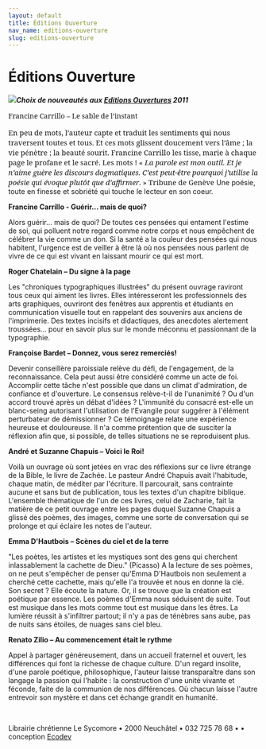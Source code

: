 ```yaml
---
layout: default
title: Éditions Ouverture
nav_name: editions-ouverture
slug: editions-ouverture
---
```



Éditions Ouverture
==================

***![](/sycomore-images/nav_bleu-1.gif)Choix de nouveautés aux [Editions Ouvertures](http://www.editionsouverture.ch/ouvrages/nouveaute.php) 2011***

<span style="font-family:&quot;Georgia&quot;,&quot;serif&quot;; mso-bidi-font-family:Arial">Francine Carrillo – Le sable de l’instant</span>

<span style="font-size:11.0pt;font-family:&quot;Georgia&quot;,&quot;serif&quot;; mso-bidi-font-family:Arial">En peu de mots, l’auteur capte et traduit les sentiments qui nous traversent toutes et tous. Et ces mots glissent doucement vers l’âme ; la vie pénètre ; la beauté sourit. Francine Carrillo les tisse, marie à chaque page le profane et le sacré.</span><span style="font-size:11.0pt;font-family:&quot;Georgia&quot;,&quot;serif&quot;; mso-bidi-font-family:Arial"> Les mots ! « *<span style="font-family:&quot;Georgia&quot;,&quot;serif&quot;; mso-bidi-font-family:Arial">La parole est mon outil. Et je n’aime guère les discours dogmatiques. C’est peut-être pourquoi j’utilise la poésie qui évoque plutôt que d’affirmer</span>*. » Tribune de Genève</span> Une poésie, toute en finesse et sobriété qui touche le lecteur en son coeur.

<span style="font-weight: bold;">Francine Carrillo - Guérir... mais de quoi?</span>

Alors guérir... mais de quoi? De toutes ces pensées qui entament l'estime de soi, qui polluent notre regard comme notre corps et nous empêchent de célébrer la vie comme un don. Si la santé a la couleur des pensées qui nous habitent, l'urgence est de veiller à être là où nos pensées nous parlent de vivre de ce qui est vivant en laissant mourir ce qui est mort.

**Roger Chatelain – Du signe à la page**

Les "chroniques typographiques illustrées" du présent ouvrage raviront tous ceux qui aiment les livres. Elles intéresseront les professionnels des arts graphiques, ouvriront des fenêtres aux apprentis et étudiants en communication visuelle tout en rappelant des souvenirs aux anciens de l'imprimerie. Des textes incisifs et didactiques, des anecdotes alertement troussées... pour en savoir plus sur le monde méconnu et passionnant de la typographie.

**Françoise Bardet – Donnez, vous serez remerciés!**

Devenir conseillère paroissiale relève du défi, de l'engagement, de la reconnaissance. Cela peut aussi être considéré comme un acte de foi. Accomplir cette tâche n'est possible que dans un climat d'admiration, de confiance et d'ouverture. Le consensus relève-t-il de l'unanimité ? Ou d'un accord trouvé après un débat d'idées ? L'immunité du consacré est-elle un blanc-seing autorisant l'utilisation de l'Evangile pour suggérer à l'élément perturbateur de démissionner ? Ce témoignage relate une expérience heureuse et douloureuse. Il n'a comme prétention que de susciter la réflexion afin que, si possible, de telles situations ne se reproduisent plus.

**André et Suzanne Chapuis – Voici le Roi!**

Voilà un ouvrage où sont jetées en vrac des réflexions sur ce livre étrange de la Bible, le livre de Zachée. Le pasteur André Chapuis avait l'habitude, chaque matin, de méditer par l'écriture. Il parcourait, sans contrainte aucune et sans but de publication, tous les textes d'un chapitre biblique. L'ensemble thématique de l'un de ces livres, celui de Zacharie, fait la matière de ce petit ouvrage entre les pages duquel Suzanne Chapuis a glissé des poèmes, des images, comme une sorte de conversation qui se prolonge et qui éclaire les notes de l'auteur.

**Emma D'Hautbois – Scènes du ciel et de la terre**

"Les poètes, les artistes et les mystiques sont des gens qui cherchent inlassablement la cachette de Dieu." (Picasso) A la lecture de ses poèmes, on ne peut s'empêcher de penser qu'Emma D'Hautbois non seulement a cherché cette cachette, mais qu'elle l'a trouvée et nous en donne la clé. Son secret ? Elle écoute la nature. Or, il se trouve que la création est poétique par essence. Les poèmes d'Emma nous séduisent de suite. Tout est musique dans les mots comme tout est musique dans les êtres. La lumière réussit à s'infiltrer partout; il n'y a pas de ténèbres sans aube, pas de nuits sans étoiles, de nuages sans ciel bleu.

**Renato Zilio – Au commencement était le rythme**

Appel à partager généreusement, dans un accueil fraternel et ouvert, les différences qui font la richesse de chaque culture. D'un regard insolite, d'une parole poétique, philosophique, l'auteur laisse transparaître dans son langage la passion qui l'habite : la construction d'une unité vivante et féconde, faite de la communion de nos différences. Où chacun laisse l'autre entrevoir son mystère et dans cet échange grandit en humanité.

 

Librairie chrétienne Le Sycomore • 2000 Neuchâtel • 032 725 78 68 •
• conception [Ecodev](http://ecodev.ch)
